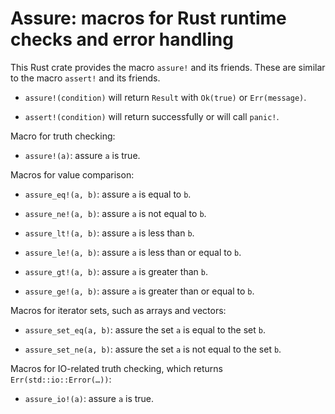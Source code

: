 # Assure: macros for Rust runtime checks and error handling

This Rust crate provides the macro `assure!` and its friends. These are similar to the macro `assert!` and its friends.

* `assure!(condition)` will return `Result` with `Ok(true)` or `Err(message)`.

* `assert!(condition)` will return successfully or will call `panic!`.

Macro for truth checking:

* `assure!(a)`: assure `a` is true.

Macros for value comparison:

* `assure_eq!(a, b)`: assure `a` is equal to `b`.

* `assure_ne!(a, b)`: assure `a` is not equal to `b`.

* `assure_lt!(a, b)`: assure `a` is less than `b`.

* `assure_le!(a, b)`: assure `a` is less than or equal to `b`.

* `assure_gt!(a, b)`: assure `a` is greater than `b`.

* `assure_ge!(a, b)`: assure `a` is greater than or equal to `b`.

Macros for iterator sets, such as arrays and vectors:

* `assure_set_eq(a, b)`: assure the set `a` is equal to the set `b`.

* `assure_set_ne(a, b)`: assure the set `a` is not equal to the set `b`.

Macros for IO-related truth checking, which returns `Err(std::io::Error(…))`:

* `assure_io!(a)`: assure `a` is true.

